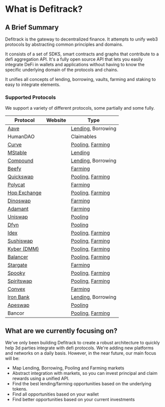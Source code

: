 # What is Defitrack?

## A Brief Summary

Defitrack is the gateway to decentralized finance. It attempts to unify web3 protocols by abstracting common principles and domains.

It consists of a set of SDKS, smart contracts and graphs that contribute to a defi aggregation API. It's a fully open source API that lets you easily integrate DeFi in wallets and applications without having to know the specific underlying domain of the protocols and chains.&#x20;

It unifies all concepts of lending, borrowing, vaults, farming and staking to easy to integrate elements.

### Supported Protocols

We support a variety of different protocols, some partially and some fully.&#x20;

| Protocol                                                        | Website | Type                                                                                      |
| --------------------------------------------------------------- | ------- | ----------------------------------------------------------------------------------------- |
| [Aave](general/supported-protocols/aave.md)                     |         | [Lending](api-endpoints/lending/lending-markets.md), Borrowing                            |
| HumanDAO                                                        |         | Claimables                                                                                |
| [Curve](general/supported-protocols/curve-finance.md)           |         | [Pooling](api-endpoints/pooling-markets.md), [Farming](api-endpoints/farming.md)          |
| [MStable](general/supported-protocols/mstable.md)               |         | [Lending](api-endpoints/lending/lending-markets.md)                                       |
| [Compound](general/supported-protocols/compound-finance.md)     |         | [Lending](api-endpoints/lending/lending-markets.md), Borrowing                            |
| [Beefy](general/supported-protocols/beefy-finance.md)           |         | [Farming](api-endpoints/farming.md)                                                       |
| [Quickswap](general/supported-protocols/quickswap.md)           |         | [Pooling](api-endpoints/pooling-markets.md), [Farming](api-endpoints/farming.md)          |
| [Polycat](general/supported-protocols/polycat.md)               |         | [Farming](api-endpoints/farming.md)                                                       |
| [Hop Exchange](general/supported-protocols/hop-exchange-api.md) |         | [Pooling](api-endpoints/pooling-markets.md), [Farming](api-endpoints/farming.md)          |
| [Dinoswap](general/supported-protocols/dinoswap-api.md)         |         | [Farming](api-endpoints/farming.md)                                                       |
| [Adamant](general/supported-protocols/adamant-finance.md)       |         | [Farming](api-endpoints/farming.md)                                                       |
| [Uniswap](general/supported-protocols/uniswap.md)               |         | [Pooling](api-endpoints/pooling-markets.md)                                               |
| [Dfyn](general/supported-protocols/dfyn.md)                     |         | [Pooling](api-endpoints/pooling-markets.md)                                               |
| [Idex](general/supported-protocols/idex-api.md)                 |         | [Pooling](api-endpoints/pooling-markets.md), [Farming](api-endpoints/farming.md)          |
| [Sushiswap](general/supported-protocols/sushiswap.md)           |         | [Pooling](api-endpoints/pooling-markets.md), [Farming](api-endpoints/farming.md)          |
| [Kyber (DMM)](general/supported-protocols/kyber-dmm.md)         |         | [Pooling](api-endpoints/pooling-markets.md), [Farming](api-endpoints/farming.md)          |
| [Balancer](general/supported-protocols/balancer.md)             |         | [Pooling](api-endpoints/pooling-markets.md), [Farming](api-endpoints/farming.md)          |
| [Stargate](general/supported-protocols/stargate.md)             |         | [Farming](api-endpoints/farming.md)                                                       |
| [Spooky](general/supported-protocols/spookyswap.md)             |         | [Pooling](developers/domain-model/pooling-market.md), [Farming](api-endpoints/farming.md) |
| [Spiritswap](general/supported-protocols/spiritswap.md)         |         | [Pooling](api-endpoints/pooling-markets.md), [Farming](api-endpoints/farming.md)          |
| [Convex](general/supported-protocols/convex-finance.md)         |         | [Farming](api-endpoints/farming.md)                                                       |
| [Iron Bank](general/supported-protocols/iron-bank-api.md)       |         | [Lending](api-endpoints/lending/lending-markets.md), Borrowing                            |
| [Apeswap](general/supported-protocols/apeswap-api.md)           |         | [Pooling](api-endpoints/pooling-markets.md)                                               |
| Bancor                                                          |         | [Pooling](developers/domain-model/pooling-market.md), [Farming](api-endpoints/farming.md) |

## What are we currently focusing on?

We've only been building Defitrack to create a robust architecture to quickly help 3d parties integrate with defi protocols. We're adding new platforms and networks on a daily basis. However, in the near future, our main focus will be:

* Map Lending, Borrowing, Pooling and Farming markets
* Abstract integration with markets, so you can invest principal and claim rewards using a unified API.
* Find the best lending/farming opportunities based on the underlying tokens.
* Find all opportunities based on your wallet
* Find better opportunities based on your current investments

